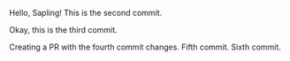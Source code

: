 Hello, Sapling!
This is the second commit.

Okay, this is the third commit.

Creating a PR with the fourth commit changes.
Fifth commit.
Sixth commit.
